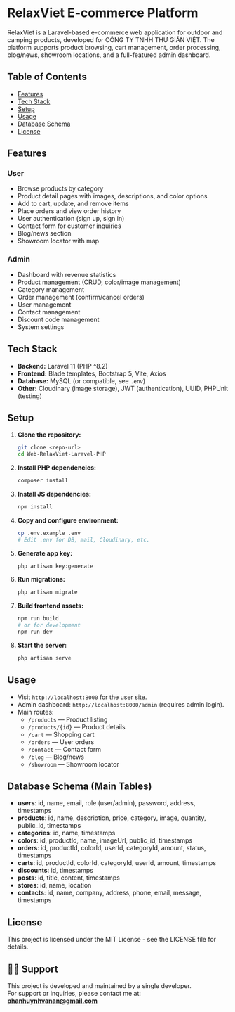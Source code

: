 # RelaxViet E-commerce Platform

RelaxViet is a Laravel-based e-commerce web application for outdoor and camping products, developed for CÔNG TY TNHH THƯ GIÃN VIỆT. The platform supports product browsing, cart management, order processing, blog/news, showroom locations, and a full-featured admin dashboard.

## Table of Contents
- [Features](#features)
- [Tech Stack](#tech-stack)
- [Setup](#setup)
- [Usage](#usage)
- [Database Schema](#database-schema)
- [License](#license)

## Features
### User
- Browse products by category
- Product detail pages with images, descriptions, and color options
- Add to cart, update, and remove items
- Place orders and view order history
- User authentication (sign up, sign in)
- Contact form for customer inquiries
- Blog/news section
- Showroom locator with map

### Admin
- Dashboard with revenue statistics
- Product management (CRUD, color/image management)
- Category management
- Order management (confirm/cancel orders)
- User management
- Contact management
- Discount code management
- System settings

## Tech Stack
- **Backend:** Laravel 11 (PHP ^8.2)
- **Frontend:** Blade templates, Bootstrap 5, Vite, Axios
- **Database:** MySQL (or compatible, see `.env`)
- **Other:** Cloudinary (image storage), JWT (authentication), UUID, PHPUnit (testing)

## Setup
1. **Clone the repository:**
   ```bash
   git clone <repo-url>
   cd Web-RelaxViet-Laravel-PHP
   ```
2. **Install PHP dependencies:**
   ```bash
   composer install
   ```
3. **Install JS dependencies:**
   ```bash
   npm install
   ```
4. **Copy and configure environment:**
   ```bash
   cp .env.example .env
   # Edit .env for DB, mail, Cloudinary, etc.
   ```
5. **Generate app key:**
   ```bash
   php artisan key:generate
   ```
6. **Run migrations:**
   ```bash
   php artisan migrate
   ```
7. **Build frontend assets:**
   ```bash
   npm run build
   # or for development
   npm run dev
   ```
8. **Start the server:**
   ```bash
   php artisan serve
   ```

## Usage
- Visit `http://localhost:8000` for the user site.
- Admin dashboard: `http://localhost:8000/admin` (requires admin login).
- Main routes:
  - `/products` — Product listing
  - `/products/{id}` — Product details
  - `/cart` — Shopping cart
  - `/orders` — User orders
  - `/contact` — Contact form
  - `/blog` — Blog/news
  - `/showroom` — Showroom locator

## Database Schema (Main Tables)
- **users**: id, name, email, role (user/admin), password, address, timestamps
- **products**: id, name, description, price, category, image, quantity, public_id, timestamps
- **categories**: id, name, timestamps
- **colors**: id, productId, name, imageUrl, public_id, timestamps
- **orders**: id, productId, colorId, userId, categoryId, amount, status, timestamps
- **carts**: id, productId, colorId, categoryId, userId, amount, timestamps
- **discounts**: id, timestamps
- **posts**: id, title, content, timestamps
- **stores**: id, name, location
- **contacts**: id, name, company, address, phone, email, message, timestamps

## License

This project is licensed under the MIT License - see the LICENSE file for details.

## 🙋‍♂️ Support

This project is developed and maintained by a single developer.  
For support or inquiries, please contact me at: **phanhuynhvanan@gmail.com**
